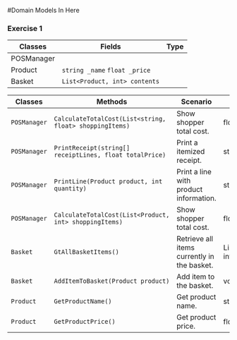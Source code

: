 #Domain Models In Here
### Exercise 1

| Classes | Fields | Type |
|-|-|-| 
| POSManager | | |
| Product | `string _name` `float _price` |
| Basket | `List<Product, int> contents` |

| Classes         | Methods                                     | Scenario               | Outputs |
|-----------------|---------------------------------------------|------------------------|---------|
| `POSManager`	  | `CalculateTotalCost(List<string, float> shoppingItems) ` | Show shopper total cost.    | float    |
| `POSManager` | `PrintReceipt(string[] receiptLines, float totalPrice)` | Print a itemized receipt. | string[] |
| `POSManager` | `PrintLine(Product product, int quantity)` |  Print a line with product information. | string |
| `POSManager`	  | `CalculateTotalCost(List<Product, int> shoppingItems) ` | Show shopper total cost. | float    |
| `Basket` | `GtAllBasketItems()` | Retrieve all items currently in the basket. | List<Product, int> |
| `Basket` | `AddItemToBasket(Product product)` | Add item to the basket. | void |
| `Product` | `GetProductName()`|  Get product name. | string |
| `Product` | `GetProductPrice()` |  Get product price. | float |